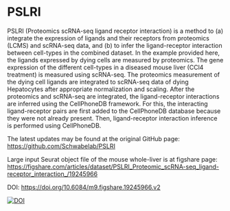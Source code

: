# PSLRI
PSLRI (Proteomics scRNA-seq ligand receptor interaction) is a method to (a) integrate the expression of ligands and their receptors from proteomics (LCMS) and scRNA-seq data, and (b) to infer the ligand-receptor interaction between cell-types in the combined dataset. In the example provided here, the ligands expressed by dying cells are measured by proteomics. The gene expression of the different cell-types in a diseased mouse liver (CCl4 treatment) is measured using scRNA-seq. The proteomics measurement of the dying cell ligands are integrated to scRNA-seq data of dying Hepatocytes after appropriate normalization and scaling. After the proteomics and scRNA-seq are integrated, the ligand-receptor interactions are inferred using the CellPhoneDB framework. For this, the interacting ligand-receptor pairs are first added to the CellPhoneDB database because they were not already present. Then, ligand-receptor interaction inference is performed using CellPhoneDB.

The latest updates may be found at the original GitHub page: https://github.com/Schwabelab/PSLRI

Large input Seurat object file of the mouse whole-liver is at figshare page: https://figshare.com/articles/dataset/PSLRI_Proteomic_scRNA-seq_ligand-receptor_interaction_/19245966

DOI: https://doi.org/10.6084/m9.figshare.19245966.v2


<a href="https://doi.org/10.5281/zenodo.6301768"><img src="https://zenodo.org/badge/DOI/10.5281/zenodo.6301768.svg" alt="DOI"></a>
